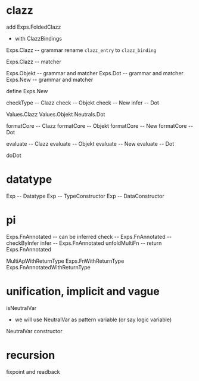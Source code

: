 # clazz

add Exps.FoldedClazz

- with ClazzBindings

Exps.Clazz -- grammar rename `clazz_entry` to `clazz_binding`

Exps.Clazz -- matcher

Exps.Objekt -- grammar and matcher
Exps.Dot -- grammar and matcher
Exps.New -- grammar and matcher

define Exps.New

checkType -- Clazz
check -- Objekt
check -- New
infer -- Dot

Values.Clazz
Values.Objekt
Neutrals.Dot

formatCore -- Clazz
formatCore -- Objekt
formatCore -- New
formatCore -- Dot

evaluate -- Clazz
evaluate -- Objekt
evaluate -- New
evaluate -- Dot

doDot

# datatype

Exp -- Datatype
Exp -- TypeConstructor
Exp -- DataConstructor

# pi

Exps.FnAnnotated -- can be inferred
check -- Exps.FnAnnotated -- checkByInfer
infer -- Exps.FnAnnotated
unfoldMultiFn -- return Exps.FnAnnotated

MultiApWithReturnType
Exps.FnWithReturnType
Exps.FnAnnotatedWithReturnType

# unification, implicit and vague

isNeutralVar

- we will use NeutralVar as pattern variable (or say logic variable)

NeutralVar constructor

# recursion

fixpoint and readback
